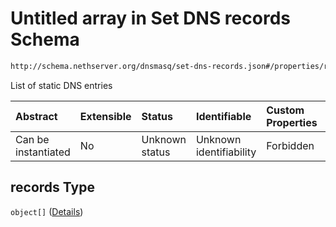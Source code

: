 # Untitled array in Set DNS records Schema

```txt
http://schema.nethserver.org/dnsmasq/set-dns-records.json#/properties/records
```

List of static DNS entries

| Abstract            | Extensible | Status         | Identifiable            | Custom Properties | Additional Properties | Access Restrictions | Defined In                                                                    |
| :------------------ | :--------- | :------------- | :---------------------- | :---------------- | :-------------------- | :------------------ | :---------------------------------------------------------------------------- |
| Can be instantiated | No         | Unknown status | Unknown identifiability | Forbidden         | Allowed               | none                | [set-dns-records.json\*](dnsmasq/set-dns-records.json "open original schema") |

## records Type

`object[]` ([Details](set-dns-records-properties-records-items.md))
